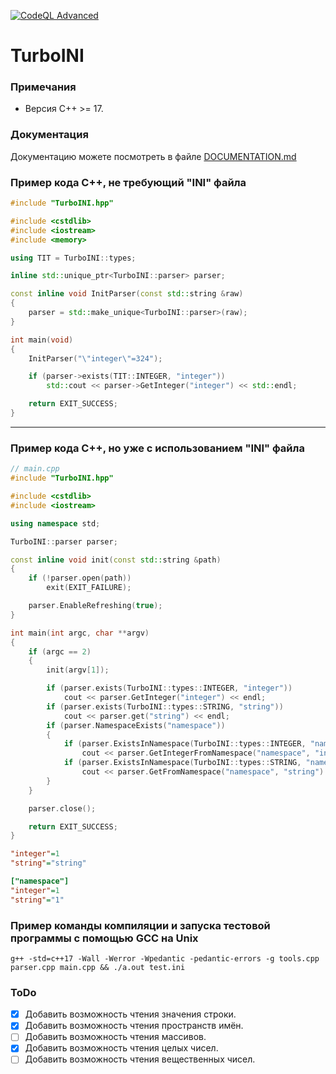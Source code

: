 [![CodeQL Advanced](https://github.com/HotWizard/TurboINI/actions/workflows/codeql.yml/badge.svg)](https://github.com/HotWizard/TurboINI/actions/workflows/codeql.yml)
# TurboINI
### Примечания
- Версия C++ >= 17.
### Документация
Документацию можете посмотреть в файле [DOCUMENTATION.md](DOCUMENTATION.md)
### Пример кода C++, не требующий \"INI\" файла
```cpp
#include "TurboINI.hpp"

#include <cstdlib>
#include <iostream>
#include <memory>

using TIT = TurboINI::types;

inline std::unique_ptr<TurboINI::parser> parser;

const inline void InitParser(const std::string &raw)
{
    parser = std::make_unique<TurboINI::parser>(raw);
}

int main(void)
{
    InitParser("\"integer\"=324");

    if (parser->exists(TIT::INTEGER, "integer"))
        std::cout << parser->GetInteger("integer") << std::endl;

    return EXIT_SUCCESS;
}
```
---
### Пример кода C++, но уже с использованием \"INI\" файла
```cpp
// main.cpp
#include "TurboINI.hpp"

#include <cstdlib>
#include <iostream>

using namespace std;

TurboINI::parser parser;

const inline void init(const std::string &path)
{
    if (!parser.open(path))
        exit(EXIT_FAILURE);

    parser.EnableRefreshing(true);
}

int main(int argc, char **argv)
{
    if (argc == 2)
    {
        init(argv[1]);

        if (parser.exists(TurboINI::types::INTEGER, "integer"))
            cout << parser.GetInteger("integer") << endl;
        if (parser.exists(TurboINI::types::STRING, "string"))
            cout << parser.get("string") << endl;
        if (parser.NamespaceExists("namespace"))
        {
            if (parser.ExistsInNamespace(TurboINI::types::INTEGER, "namespace", "integer"))
                cout << parser.GetIntegerFromNamespace("namespace", "integer") << endl;
            if (parser.ExistsInNamespace(TurboINI::types::STRING, "namespace", "string"))
                cout << parser.GetFromNamespace("namespace", "string") << endl;
        }
    }

    parser.close();

    return EXIT_SUCCESS;
}
```
```ini
"integer"=1
"string"="string"

["namespace"]
"integer"=1
"string"="1"
```
### Пример команды компиляции и запуска тестовой программы с помощью GCC на Unix
```shell
g++ -std=c++17 -Wall -Werror -Wpedantic -pedantic-errors -g tools.cpp parser.cpp main.cpp && ./a.out test.ini
```
### ToDo
- [x] Добавить возможность чтения значения строки.
- [x] Добавить возможность чтения пространств имён.
- [ ] Добавить возможность чтения массивов.
- [x] Добавить возможность чтения целых чисел.
- [ ] Добавить возможность чтения вещественных чисел.
